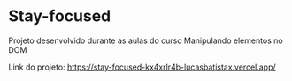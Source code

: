 # Stay-focused

Projeto desenvolvido durante as aulas do curso Manipulando elementos no DOM

Link do projeto: https://stay-focused-kx4xrlr4b-lucasbatistax.vercel.app/
